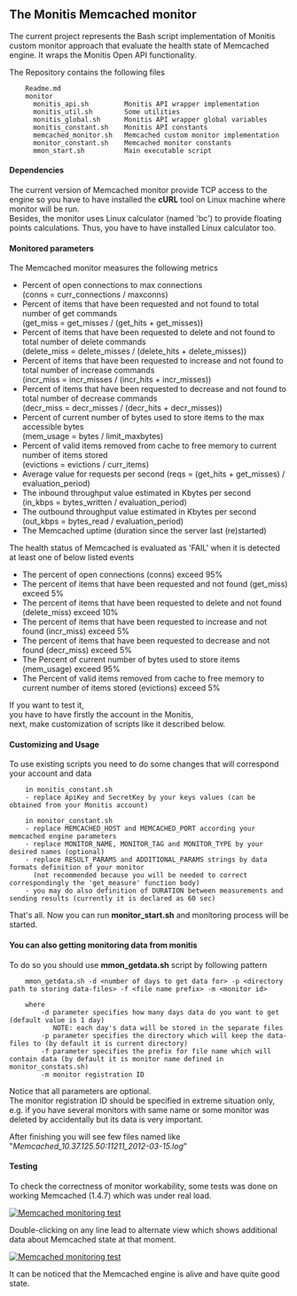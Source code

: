## The Monitis Memcached monitor

The current project represents the Bash script implementation of Monitis custom monitor approach that evaluate the health state of Memcached engine. 
It wraps the Monitis Open API functionality.

The Repository contains the following files

        Readme.md
        monitor
          monitis_api.sh         Monitis API wrapper implementation
          monitis_util.sh        Some utilities 
          monitis_global.sh      Monitis API wrapper global variables
          monitis_constant.sh    Monitis API constants
          memcached_monitor.sh   Memcached custom monitor implementation
          monitor_constant.sh    Memcached monitor constants
          mmon_start.sh          Main executable script

#### Dependencies
The current version of Memcached monitor provide TCP access to the engine so you have to have installed the __cURL__ tool on Linux  machine where monitor will be run.  
Besides, the monitor uses Linux calculator (named 'bc') to provide floating points calculations. Thus, you have to have installed Linux calculator too.  

#### Monitored parameters

The Memcached monitor measures the following metrics

  - Percent of open connections to max connections   
    (conns = curr_connections / maxconns)
  - Percent of items that have been requested and not found to total number of get commands  
    (get_miss = get_misses / (get_hits + get_misses))
  - Percent of items that have been requested to delete and not found to total number of delete commands  
    (delete_miss = delete_misses / (delete_hits + delete_misses))
  - Percent of items that have been requested to increase and not found to total number of increase commands  
    (incr_miss = incr_misses / (incr_hits + incr_misses))
  - Percent of items that have been requested to decrease and not found to total number of decrease commands  
    (decr_miss = decr_misses / (decr_hits + decr_misses))
  - Percent of current number of bytes used to store items to the max accessible bytes  
    (mem_usage = bytes / limit_maxbytes)
  - Percent of valid items removed from cache to free memory to current number of items stored  
    (evictions = evictions / curr_items)  
  - Average value for requests per second
    (reqs = (get_hits +  get_misses) / evaluation_period)  
  - The inbound throughput value estimated in Kbytes per second  
    (in_kbps = bytes_written / evaluation_period)  
  - The outbound throughput value estimated in Kbytes per second  
    (out_kbps = bytes_read / evaluation_period)  
  - The Memcached uptime (duration since the server last (re)started)  


The health status of Memcached is evaluated as 'FAIL' when it is detected at least one of below listed events  

  - The percent of open connections (conns) exceed 95%  
  - The percent of items that have been requested and not found (get_miss) exceed 5%  
  - The percent of items that have been requested to delete and not found (delete_miss) exceed 10%  
  - The percent of items that have been requested to increase and not found (incr_miss) exceed 5%  
  - The percent of items that have been requested to decrease and not found (decr_miss) exceed 5%  
  - The Percent of current number of bytes used to store items (mem_usage) exceed 95%  
  - The Percent of valid items removed from cache to free memory to current number of items stored (evictions) exceed 5%  

If you want to test it,  
you have to have firstly the account in the Monitis,   
next, make customization of scripts like it described below.

#### Customizing and Usage 
To use existing scripts you need to do some changes that will correspond your account and data

        in monitis_constant.sh 
        - replace ApiKey and SecretKey by your keys values (can be obtained from your Monitis account)
        
        in monitor_constant.sh 
        - replace MEMCACHED_HOST and MEMCACHED_PORT according your memcached engine parameters
        - replace MONITOR_NAME, MONITOR_TAG and MONITOR_TYPE by your desired names (optional)
        - replace RESULT_PARAMS and ADDITIONAL_PARAMS strings by data formats definition of your monitor  
          (not recommended because you will be needed to correct correspondingly the 'get_measure' function body)
        - you may do also definition of DURATION between measurements and sending results (currently it is declared as 60 sec)
        
That's all. Now you can run __monitor_start.sh__ and monitoring process will be started.

#### You can also getting monitoring data from monitis 
To do so you should use __mmon_getdata.sh__ script by following pattern  

        mmon_getdata.sh -d <number of days to get data for> -p <directory path to storing data-files> -f <file name prefix> -m <monitor id> 

        where
            -d parameter specifies how many days data do you want to get (default value is 1 day)
               NOTE: each day's data will be stored in the separate files
            -p parameter specifies the directory which will keep the data-files to (by default it is current directory)
            -f parameter specifies the prefix for file name which will contain data (by default it is monitor name defined in monitor_constats.sh)
            -m monitor registration ID 

Notice that all parameters are optional.  
The monitor registration ID should be specified in extreme situation only, e.g. if you have several monitors with same name or some monitor was deleted by accidentally but its data is very important.  

After finishing you will see few files named like "_Memcached_10.37.125.50:11211_2012-03-15.log_"  

#### Testing 
To check the correctness of monitor workability, some tests was done on working Memcached (1.4.7) which was under real load.  

<a href="http://i.imgur.com/pdOw2"><img src="http://i.imgur.com/pdOw2.png" title="Memcached monitoring test" /></a>

Double-clicking on any line lead to alternate view which shows additional data about Memcached state at that moment.  

<a href="http://i.imgur.com/LazBD"><img src="http://i.imgur.com/LazBD.png" title="Memcached monitoring test" /></a>

It can be noticed that the Memcached engine is alive and have quite good state. 


